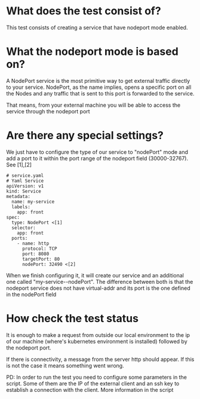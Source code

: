 # What does the test consist of?

This test consists of creating a service that have nodeport mode enabled.

# What the nodeport mode is based on?

A NodePort service is the most primitive way to get external traffic directly to your service. NodePort, as the name implies, opens a specific port on all the Nodes and any traffic that is sent to this port is forwarded to the service.

That means, from your external machine you will be able to access the service through the nodeport port

# Are there any special settings?

We just have to configure the type of our service to "nodePort" mode and add a port to it within the port range of the nodeport field (30000-32767). See [1],[2]

> 
	# service.yaml
	# Yaml Service
	apiVersion: v1
	kind: Service
	metadata:
	  name: my-service
	  labels:
	    app: front
	spec:
	  type: NodePort <[1]
	  selector:
	    app: front
	  ports:
        - name: http
          protocol: TCP
          port: 8080
          targetPort: 80
          nodePort: 32490 <[2]

When we finish configuring it, it will create our service and an additional one called "my-service--nodePort". 
The difference between both is that the nodeport service does not have virtual-addr and its port is the one defined in the nodePort field

# How check the test status

It is enough to make a request from outside our local environment to the ip of our machine (where's kubernetes environment is installed) followed by the nodeport port.

If there is connectivity, a message from the server http should appear. If this is not the case it means something went wrong.

PD: In order to run the test you need to configure some parameters in the script. Some of them are the IP of the external client and an ssh key to establish a connection with the client. More information in the script
